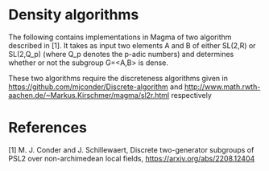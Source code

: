 # Density algorithms

The following contains implementations in Magma of two algorithm described in [1]. It takes as input two elements A and B of either SL(2,R) or SL(2,Q_p) (where Q_p denotes the p-adic numbers) and determines whether or not the subgroup G=<A,B> is dense.

These two algorithms require the discreteness algorithms given in  https://github.com/mjconder/Discrete-algorithm and http://www.math.rwth-aachen.de/~Markus.Kirschmer/magma/sl2r.html respectively

# References

[1] M. J. Conder and J. Schillewaert, Discrete two-generator subgroups of PSL2 over non-archimedean local fields, https://arxiv.org/abs/2208.12404
